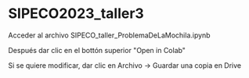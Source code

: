 # SIPECO2023_taller3

Acceder al archivo SIPECO_taller_ProblemaDeLaMochila.ipynb 

Después dar clic en el bottón superior "Open in Colab"

Si se quiere modificar, dar clic en Archivo -> Guardar una copia en Drive
